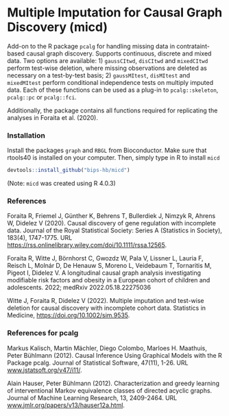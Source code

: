 # Multiple Imputation for Causal Graph Discovery (micd)

Add-on to the R package `pcalg` for handling missing data in contrataint-based causal graph discovery. Supports continuous, discrete and mixed data. Two options are available: 1) `gaussCItwd`, `disCItwd` and `mixedCItwd` perform test-wise deletion, where missing observations are deleted as necessary on a test-by-test basis; 2) `gaussMItest`, `disMItest` and `mixedMItest` perform conditional independence tests on multiply imputed data. Each of these functions can be used as a plug-in to  `pcalg::skeleton`, `pcalg::pc` or `pcalg::fci`.

Additionally, the package contains all functions required for replicating the analyses in Foraita et al. (2020).

### Installation 
Install the packages `graph` and `RBGL` from Bioconductor. 
Make sure that rtools40 is installed on your computer. 
Then, simply type in R to install `micd`

```R
devtools::install_github("bips-hb/micd")
```
(Note: `micd` was created using R 4.0.3)

### References

Foraita R, Friemel J, Günther K, Behrens T, Bullerdiek J, Nimzyk R, Ahrens W, Didelez V (2020). Causal discovery of gene regulation with incomplete data. Journal of the Royal Statistical Society: Series A (Statistics in Society), 183(4), 1747-1775. URL https://rss.onlinelibrary.wiley.com/doi/10.1111/rssa.12565.

Foraita R, Witte J, Börnhorst C, Gwozdz W, Pala V, Lissner L, Lauria F, Reisch L, Molnár D, De Henauw S, Moreno L, Veidebaum T, Tornaritis M, Pigeot I, Didelez V. A longitudinal causal graph analysis investigating modifiable risk factors and obesity in a European cohort of children and adolescents. 2022; medRxiv 2022.05.18.22275036

Witte J, Foraita R, Didelez V (2022). Multiple imputation and test-wise deletion for causal discovery with incomplete cohort data. Statistics in Medicine, <https://doi.org/10.1002/sim.9535>.


### References for pcalg

Markus Kalisch, Martin Mächler, Diego Colombo, Marloes H. Maathuis, Peter Bühlmann (2012). Causal Inference Using Graphical Models with the R Package pcalg. Journal of Statistical Software, 47(11), 1-26. URL www.jstatsoft.org/v47/i11/.

Alain Hauser, Peter Bühlmann (2012). Characterization and greedy learning of interventional Markov equivalence classes of directed acyclic graphs. Journal of Machine Learning Research, 13, 2409-2464. URL www.jmlr.org/papers/v13/hauser12a.html.

